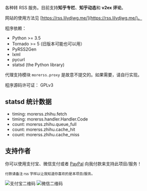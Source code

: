 各种转 RSS 服务。目前支持**知乎专栏**、**知乎动态**和 **v2ex 评论**。

网站的使用方法见 [https://rss.lilydjwg.me/](https://rss.lilydjwg.me/)。

程序依赖：

* Python >= 3.5
* Tornado >= 5 (旧版本可能也可以用）
* PyRSS2Gen
* lxml
* pycurl
* statsd (the Python library)

代理支持模块 `morerss.proxy` 是故意不提交的。如果需要，请自行实现。

程序源码许可证： GPLv3

## statsd 统计数据

* timing: morerss.zhihu.fetch
* timing: morerss.handler.Handler.Code
* count: morerss.zhihu.queue_full
* count: morerss.zhihu.cache_hit
* count: morerss.zhihu.cache_miss

## 支持作者

你可以使用支付宝、微信支付或者 <a href="https://paypal.me/lilydjwg">PayPal</a> 向我付款来支持此项目/服务！

<small>付款请备注 rss 字样以让我知道你喜欢的是本项目/服务。</small>

![支付宝二维码](https://img.vim-cn.com/90/8882060ccc8cb65b543f6956b7d40336cb7adc.png)
![微信二维码](https://img.vim-cn.com/37/074ae3b290e5194b03d902a581ed006e493bcb.png)
